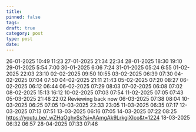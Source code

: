 ```yaml
---
title: 
pinned: false
tags: 
draft: true
category: post
type: post
date:
---
```

26-01-2025 10:49 11:23
27-01-2025 21:34 22:34
28-01-2025 18:30 19:10
29-01-2025 5:54 7:00
30-01-2025 6:06 7:24
31-01-2025 05:24 6:55
01-02-2025 22:03 23:10
02-02-2025 09:50 10:55
03-02-2025 06:39 07:30
04-02-2025 07:04 07:50
04-02-2025 21:11 21:43
05-02-2025 07:20 08:27
06-02-2025 06:12 06:44
06-02-2025 07:29 08:03
07-02-2025 06:08 07:02
08-02-2025 15:13 16:12
10-02-2025 07:03 07:54
11-02-2025 07:05 07:43
05-03-2025 21:48 22:02 Reviewing back now
06-03-2025 07:38 08:04
10-03-2025 06:25 07:05
10-03-2025 22:33 23:05
11-03-2025 06:35 07:17
12-03-2025 07:13 07:51
13-03-2025 06:16 07:05
14-03-2025 07:22 08:25 https://youtu.be/_wZHqOghvSs?si=AAmgAk9LrkgiXIco&t=1224
18-03-2025 06:32 06:57
28-04-2025 07:33 07:46